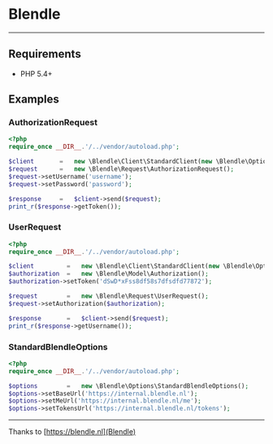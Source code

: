 # Blendle #
- - -
## Requirements

* PHP 5.4+

## Examples
### AuthorizationRequest

```php
<?php
require_once __DIR__.'/../vendor/autoload.php';

$client       =   new \Blendle\Client\StandardClient(new \Blendle\Options\StandardBlendleOptions());
$request      =   new \Blendle\Request\AuthorizationRequest();
$request->setUsername('username');
$request->setPassword('password');

$response     =   $client->send($request);
print_r($response->getToken());
```

### UserRequest

```php
<?php
require_once __DIR__.'/../vendor/autoload.php';

$client         =   new \Blendle\Client\StandardClient(new \Blendle\Options\StandardBlendleOptions());
$authorization  =   new \Blendle\Model\Authorization();
$authorization->setToken('dSwD*xFss8df58s7dfsdfd77872');

$request        =   new \Blendle\Request\UserRequest();
$request->setAuthorization($authorization);

$response       =   $client->send($request);
print_r($response->getUsername()); 
```

### StandardBlendleOptions
```php
<?php
require_once __DIR__.'/../vendor/autoload.php';

$options		=	new \Blendle\Options\StandardBlendleOptions();
$options->setBaseUrl('https://internal.blendle.nl');
$options->setMeUrl('https://internal.blendle.nl/me');
$options->setTokensUrl('https://internal.blendle.nl/tokens');
```

- - - 
Thanks to [https://blendle.nl](Blendle) 